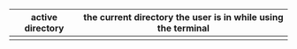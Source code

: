 
| active directory | the current directory the user is in while using the terminal |
| ---------------- | ------------------------------------------------------------- |
|                  |                                                               |
